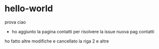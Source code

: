 # hello-world

prova
ciao

- ho aggiunto la pagina contatti per risolvere la issue nuova pag contatti


ho fatto altre modifiche e cancellato la riga 2 e altre
